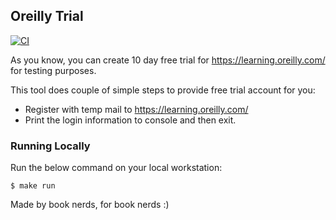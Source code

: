 ## Oreilly Trial

[![CI](https://github.com/bilalcaliskan/oreilly-trial/workflows/CI/badge.svg?event=push)](https://github.com/bilalcaliskan/oreilly-trial/actions?query=workflow%3ACI)

As you know, you can create 10 day free trial for https://learning.oreilly.com/ for testing purposes. 

This tool does couple of simple steps to provide free trial account for you:
  - Register with temp mail to https://learning.oreilly.com/
  - Print the login information to console and then exit.

### Running Locally
Run the below command on your local workstation:
```
$ make run
```

Made by book nerds, for book nerds :) 
